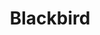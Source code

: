 ---
layout: firm_page
title: "Blackbird"
id: "blackbird.vc"
permalink: "/blackbirdblackbird.vc/"
website: "https://www.blackbird.vc"
offices: "Sydney (Australia), Melbourne (Australia), Auckland (New Zealand), Brisbane (Australia), Orange (Australia)"
investment_stages: "Pre-Seed, Seed, Series A, Series B"
portfolio_companies: "Canva, Zoox, SafetyCulture, Culture Amp, Halter, Clutch, La Foundary, MoreGoodDays, HarrisonAI, Fleet Space Technologies"
portfolio_link: "https://www.blackbird.vc/portfolio"
investment_markets: "Software, Space, Deep tech, Enterprise software, Healthcare software, Consumer, Medical devices, Autonomous robotics, AI infrastructure, Clean energy systems, Quantum technologies"
founded_year: "2012"
description: "Blackbird is an Australasian investment firm that invests in ambitious companies across various technology sectors. They focus on backing founders with generational ambition, supporting them from idea stage to beyond IPO. Blackbird provides not just capital, but also a strong community and resources."
linkedin: "https://www.linkedin.com/company/blackbirdvc/"
twitter: "https://twitter.com/blackbirdvc?ref_src=twsrc%5Egoogle%7Ctwcamp%5Eserp%7Ctwgr%5Eauthor"
instagram: ""
team_page: "https://www.blackbird.vc/team"
investor_type: "Venture Capital"
crunchbase: "https://www.crunchbase.com/organization/blackbird-ventures-australia"
pitchbook: "https://pitchbook.com/profiles/investor/56336-41"

# SEO Optimization
meta_title: "Blackbird - VC Firm - projectstartups.com"
meta_description: "Blackbird, Blackbird is an Australasian investment firm that invests in ambitious companies across various technology sectors. They focus on backing founders wit..."
meta_keywords: "Blackbird, Software, Space, Deep tech, Enterprise software, Healthcare software, Consumer, Medical devices, Autonomous robotics, AI infrastructure, Clean energy systems, Quantum technologies, VC firm, venture capital, startup investor, projectstartups.com"
canonical_url: "https://vc.projectstartups.com/blackbirdblackbird.vc/"
---